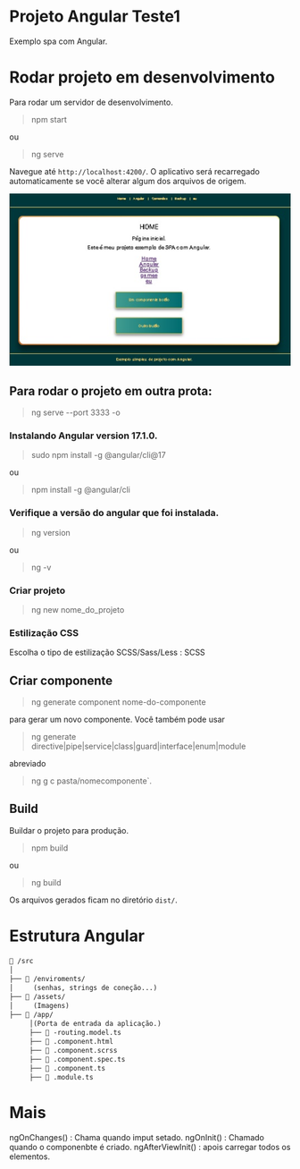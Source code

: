 # Projeto Angular Teste1

Exemplo spa com Angular.

# Rodar projeto em desenvolvimento

Para rodar um servidor de desenvolvimento. 

> npm start

ou 

> ng serve

Navegue até `http://localhost:4200/`. O aplicativo será recarregado automaticamente se você alterar algum dos arquivos de origem.


![HTML AngularJS v1](./src/assets/prtscr_angular_exemplo.jpg "screenshot")


## Para rodar o projeto em outra prota:

> ng serve --port 3333 -o


### Instalando Angular version 17.1.0.

>sudo npm install -g @angular/cli@17

ou

>npm install -g @angular/cli


### Verifique a versão do angular que foi instalada.

> ng version

ou

> ng -v

### Criar projeto

>ng new nome_do_projeto

### Estilização CSS

Escolha o tipo de estilização SCSS/Sass/Less : SCSS

## Criar componente

> ng generate component nome-do-componente

para gerar um novo componente. Você também pode usar 

> ng generate directive|pipe|service|class|guard|interface|enum|module

abreviado 

> ng g c pasta/nomecomponente`.

## Build

Buildar o projeto para produção.

> npm build

ou

> ng build

Os arquivos gerados ficam no diretório `dist/`.



# Estrutura Angular
```
📂 /src
│
├── 📂 /enviroments/
│     (senhas, strings de coneção...)
├── 📂 /assets/ 
│     (Imagens)
├── 📂 /app/ 
     │(Porta de entrada da aplicação.) 
     ├── 🌱 -routing.model.ts
     ├── 🌱 .component.html
     ├── 🌱 .component.scrss
     ├── 🌱 .component.spec.ts
     ├── 🌱 .component.ts
     ├── 🌱 .module.ts
```

# Mais
ngOnChanges() : Chama quando imput setado.
ngOnInit() : Chamado quando o componenbte é criado.
ngAfterViewInit() : apois carregar todos os elementos.

